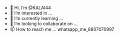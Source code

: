 - 👋 Hi, I’m @KALAI44
- 👀 I’m interested in ...
- 🌱 I’m currently learning ...
- 💞️ I’m looking to collaborate on ...
- 📫 How to reach me ... whatsapp_me_8807070997

<!---
KALAI44/KALAI44 is a ✨ special ✨ repository because its `README.md` (this file) appears on your GitHub profile.
You can click the Preview link to take a look at your changes.
--->
